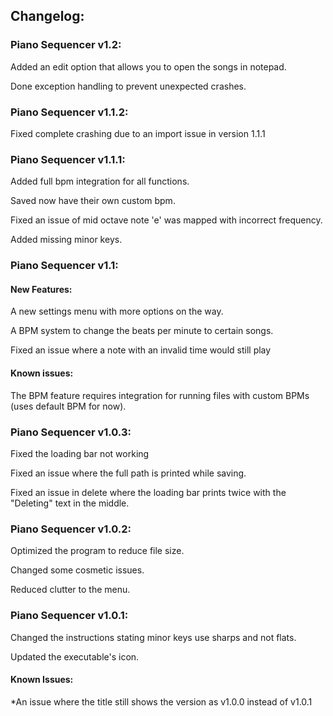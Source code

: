 ## Changelog:

### Piano Sequencer v1.2:

Added an edit option that allows you to open the songs in notepad.

Done exception handling to prevent unexpected crashes.

### Piano Sequencer v1.1.2:

Fixed complete crashing due to an import issue in version 1.1.1

### Piano Sequencer v1.1.1:

Added full bpm integration for all functions.

Saved now have their own custom bpm.

Fixed an issue of mid octave note 'e' was mapped with incorrect frequency.

Added missing minor keys.

### Piano Sequencer v1.1:

#### New Features:

A new settings menu with more options on the way.

A BPM system to change the beats per minute to certain songs.

Fixed an issue where a note with an invalid time would still play

#### Known issues:

The BPM feature requires integration for running files with custom BPMs (uses default BPM for now).

### Piano Sequencer v1.0.3:

Fixed the loading bar not working

Fixed an issue where the full path is printed while saving.

Fixed an issue in delete where the loading bar prints twice with the "Deleting" text in the middle.

### Piano Sequencer v1.0.2:

Optimized the program to reduce file size.

Changed some cosmetic issues.

Reduced clutter to the menu.

### Piano Sequencer v1.0.1:

Changed the instructions stating minor keys use sharps and not flats.

Updated the executable's icon.

#### Known Issues:

*An issue where the title still shows the version as v1.0.0 instead of v1.0.1
